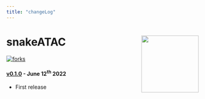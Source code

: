 ```yaml
---
title: "changeLog"
---
```


# snakeATAC [<img src="https://sebastian-gregoricchio.github.io/snakeATAC/snakeATAC_logo.svg" align="right" height = 150/>](https://sebastian-gregoricchio.github.io/snakeATAC)
[![forks](https://img.shields.io/github/forks/sebastian-gregoricchio/Rseb?style=social)](https://github.com/sebastian-gregoricchio/Rseb/fork)


#### [v0.1.0](https://github.com/sebastian-gregoricchio/snakeATAC/releases/tag/0.1.0) - June 12<sup>th</sup> 2022
* First release
